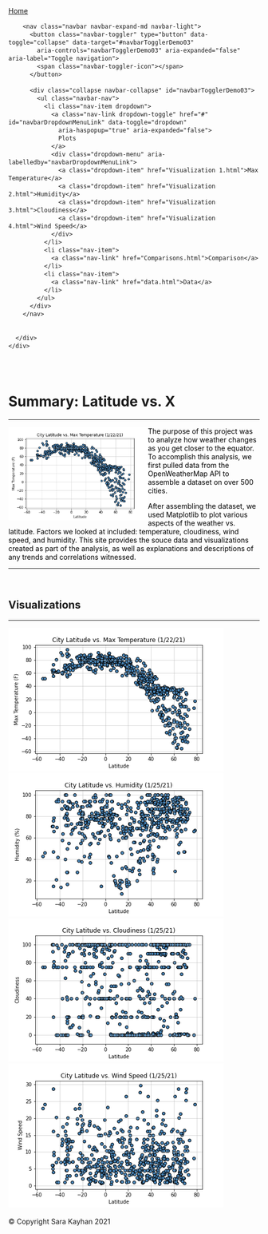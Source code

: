 <html lang="en">

<head>
  <meta charset="UTF-8">
  <title>Web Visualization by Sara Kayhan</title>
  <link rel="stylesheet" href="https://stackpath.bootstrapcdn.com/bootstrap/4.3.1/css/bootstrap.min.css"
    integrity="sha384-ggOyR0iXCbMQv3Xipma34MD+dH/1fQ784/j6cY/iJTQUOhcWr7x9JvoRxT2MZw1T" crossorigin="anonymous">

  <script src="https://code.jquery.com/jquery-3.3.1.slim.min.js"
    integrity="sha384-q8i/X+965DzO0rT7abK41JStQIAqVgRVzpbzo5smXKp4YfRvH+8abtTE1Pi6jizo"
    crossorigin="anonymous"></script>
  <script src="https://cdnjs.cloudflare.com/ajax/libs/popper.js/1.14.7/umd/popper.min.js"
    integrity="sha384-UO2eT0CpHqdSJQ6hJty5KVphtPhzWj9WO1clHTMGa3JDZwrnQq4sF86dIHNDz0W1"
    crossorigin="anonymous"></script>
  <script src="https://stackpath.bootstrapcdn.com/bootstrap/4.3.1/js/bootstrap.min.js"
    integrity="sha384-JjSmVgyd0p3pXB1rRibZUAYoIIy6OrQ6VrjIEaFf/nJGzIxFDsf4x0xIM+B07jRM"
    crossorigin="anonymous"></script>

  <link rel="stylesheet" href="Assets/styles.css">
</head>
<!-- content - Padding - Border - Margin -->

<body>
  <!-- start of header -->
  <div>
    <div class="row">
      <div class="col col-6 homebtn">
        <a href="landingpage.html">Home</a>
      </div>
      <div class="col col-6 menubuttons divtop">


        <nav class="navbar navbar-expand-md navbar-light">
          <button class="navbar-toggler" type="button" data-toggle="collapse" data-target="#navbarTogglerDemo03"
            aria-controls="navbarTogglerDemo03" aria-expanded="false" aria-label="Toggle navigation">
            <span class="navbar-toggler-icon"></span>
          </button>

          <div class="collapse navbar-collapse" id="navbarTogglerDemo03">
            <ul class="navbar-nav">
              <li class="nav-item dropdown">
                <a class="nav-link dropdown-toggle" href="#" id="navbarDropdownMenuLink" data-toggle="dropdown"
                  aria-haspopup="true" aria-expanded="false">
                  Plots
                </a>
                <div class="dropdown-menu" aria-labelledby="navbarDropdownMenuLink">
                  <a class="dropdown-item" href="Visualization 1.html">Max Temperature</a>
                  <a class="dropdown-item" href="Visualization 2.html">Humidity</a>
                  <a class="dropdown-item" href="Visualization 3.html">Cloudiness</a>
                  <a class="dropdown-item" href="Visualization 4.html">Wind Speed</a>
                </div>
              </li>
              <li class="nav-item">
                <a class="nav-link" href="Comparisons.html">Comparison</a>
              </li>
              <li class="nav-item">
                <a class="nav-link" href="data.html">Data</a>
              </li>
            </ul>
          </div>
        </nav>


      </div>
    </div>
  </div>
  <!-- start of main body -->
  <div class="container">
    <br>
    <div class="row">
      <!-- left side -->
      <div class="col col-12 col-md-8 divbdy">
        <br>
        <h1>Summary: Latitude vs. X</h1>
        <hr>
        <img src="Images/Fig1.png" alt="Latitude vs. Temperature" width="280" align="left">
        <p style="color:black; font-size:100%">The purpose of this project was to analyze how weather changes as you get closer to the equator. To accomplish this analysis, we first pulled data from the OpenWeatherMap API to assemble a dataset on over 500
          cities.</p>
        <p style="color:black;">After assembling the dataset, we used Matplotlib to plot various aspects of the weather vs. latitude. Factors we looked at included: temperature, cloudiness, wind speed, and humidity. This site provides the souce data and visualizations created as part of the analysis, as well as explanations and descriptions of any trends and correlations witnessed.</p>
        <hr>
      </div>
      <!-- left side end -->
      <!-- rigth side -->
      <div class="col col-12 col-md-4 divbdy">
        <br>
        <h2>Visualizations</h2>
        <hr>
        <div class='row'>
          <div class="col col-3 col-md-6">
            <a href="Visualization 1.html"><img src="Images/Fig1.png" alt="Latitude vs. Temperature"></a>
          </div>
          <div class="col col-3 col-md-6">
            <a href="Visualization 2.html"><img src="Images/Fig2.png" alt="Latitude vs. Humidity"></a>
          </div>
          <div class="col col-3 col-md-6">
            <a href="Visualization 3.html"><img src="Images/Fig3.png" alt="Latitude vs. Cloudiness"></a>
          </div>
          <div class="col col-3 col-md-6">
            <a href="Visualization 4.html"><img src="Images/Fig4.png" alt="Latitude vs. Wind Speed"></a>
          </div>
        </div>
      </div>
      <!-- end of right side -->
    </div>
  </div>
  <!-- start of footer -->
  <br>
  <div>
    <div class="row">
      <div class="col col-12 divbtm">© Copyright Sara Kayhan 2021</div>
    </div>
  </div>
</body>

</html>